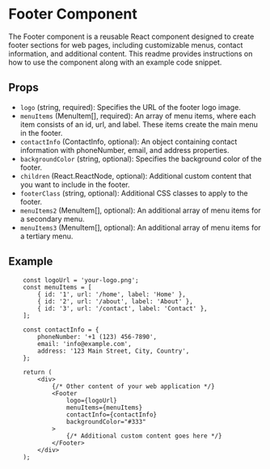 # Footer Component

The Footer component is a reusable React component designed to create footer sections for web pages, including customizable menus, contact information, and additional content. This readme provides instructions on how to use the component along with an example code snippet.

## Props
- `logo` (string, required): Specifies the URL of the footer logo image.
- `menuItems` (MenuItem[], required): An array of menu items, where each item consists of an id, url, and label. These items create the main menu in the footer.
- `contactInfo` (ContactInfo, optional): An object containing contact information with phoneNumber, email, and address properties.
- `backgroundColor` (string, optional): Specifies the background color of the footer.
- `children` (React.ReactNode, optional): Additional custom content that you want to include in the footer.
- `footerClass` (string, optional): Additional CSS classes to apply to the footer.
- `menuItems2` (MenuItem[], optional): An additional array of menu items for a secondary menu.
- `menuItems3` (MenuItem[], optional): An additional array of menu items for a tertiary menu.

## Example 

```
    const logoUrl = 'your-logo.png';
    const menuItems = [
        { id: '1', url: '/home', label: 'Home' },
        { id: '2', url: '/about', label: 'About' },
        { id: '3', url: '/contact', label: 'Contact' },
    ];

    const contactInfo = {
        phoneNumber: '+1 (123) 456-7890',
        email: 'info@example.com',
        address: '123 Main Street, City, Country',
    };

    return (
        <div>
            {/* Other content of your web application */}
            <Footer
                logo={logoUrl}
                menuItems={menuItems}
                contactInfo={contactInfo}
                backgroundColor="#333"
            >
                {/* Additional custom content goes here */}
            </Footer>
        </div>
    );
```